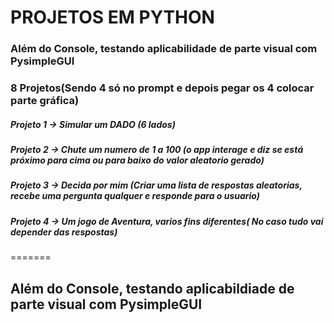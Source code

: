 # PROJETOS EM PYTHON

### Além do Console, testando aplicabilidade de parte visual com PysimpleGUI
### 8 Projetos(Sendo 4 só no prompt e depois pegar os 4 colocar parte gráfica)
##### Projeto 1 -> Simular um DADO (6 lados)
##### Projeto 2 -> Chute um numero de 1 a 100 (o app interage e diz se está próximo para cima ou para baixo do valor aleatorio gerado)
##### Projeto 3 -> Decida por mim (Criar uma lista de respostas aleatorias, recebe uma pergunta qualquer e responde para o usuario)
##### Projeto 4 -> Um jogo de Aventura, varios fins diferentes( No caso tudo vai depender das respostas)
=======
## Além do Console, testando aplicabildiade de parte visual com PysimpleGUI
